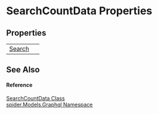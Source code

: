 # SearchCountData Properties




## Properties
<table>
<tr>
<td><a href="8953aaaf-c704-177d-f140-ce616833f161">Search</a></td>
<td> </td></tr>
</table>

## See Also


#### Reference
<a href="92f54735-da70-d60f-2b91-b2030292c066">SearchCountData Class</a>  
<a href="a7324a28-4f46-beaa-9269-26a8fa385391">spider.Models.Graphql Namespace</a>  
